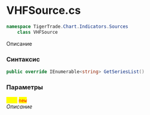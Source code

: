 
# VHFSource.cs
```csharp
namespace TigerTrade.Chart.Indicators.Sources  
    class VHFSource
```

Описание

### Синтаксис
```csharp
public override IEnumerable<string> GetSeriesList()
```

### Параметры  
<mark style="color:yellow;">**`List`**</mark> <mark style="color:red;">`new`</mark>  
 *Описание*  
  

                    
                    